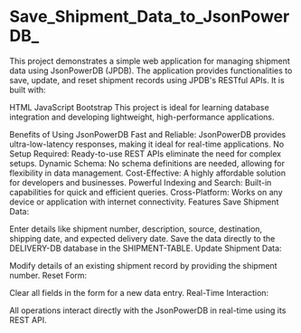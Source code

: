 # Save_Shipment_Data_to_JsonPowerDB_
This project demonstrates a simple web application for managing shipment data using JsonPowerDB (JPDB). The application provides functionalities to save, update, and reset shipment records using JPDB's RESTful APIs. It is built with:

HTML
JavaScript
Bootstrap
This project is ideal for learning database integration and developing lightweight, high-performance applications.

Benefits of Using JsonPowerDB
Fast and Reliable: JsonPowerDB provides ultra-low-latency responses, making it ideal for real-time applications.
No Setup Required: Ready-to-use REST APIs eliminate the need for complex setups.
Dynamic Schema: No schema definitions are needed, allowing for flexibility in data management.
Cost-Effective: A highly affordable solution for developers and businesses.
Powerful Indexing and Search: Built-in capabilities for quick and efficient queries.
Cross-Platform: Works on any device or application with internet connectivity.
Features
Save Shipment Data:

Enter details like shipment number, description, source, destination, shipping date, and expected delivery date.
Save the data directly to the DELIVERY-DB database in the SHIPMENT-TABLE.
Update Shipment Data:

Modify details of an existing shipment record by providing the shipment number.
Reset Form:

Clear all fields in the form for a new data entry.
Real-Time Interaction:

All operations interact directly with the JsonPowerDB in real-time using its REST API.
